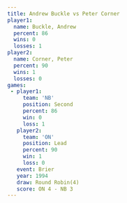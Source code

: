 ```yaml
---
title: Andrew Buckle vs Peter Corner
player1:              
  name: Buckle, Andrew
  percent: 86         
  wins: 0             
  losses: 1           
player2:              
  name: Corner, Peter 
  percent: 90         
  wins: 1             
  losses: 0           
games:
 - player1:          
     team: 'NB'      
     position: Second
     percent: 86     
     win: 0          
     loss: 1         
   player2:        
     team: 'ON'    
     position: Lead
     percent: 90   
     win: 1        
     loss: 0       
   event: Brier        
   year: 1994          
   draw: Round Robin(4)
   score: ON 4 - NB 3  
---
```

